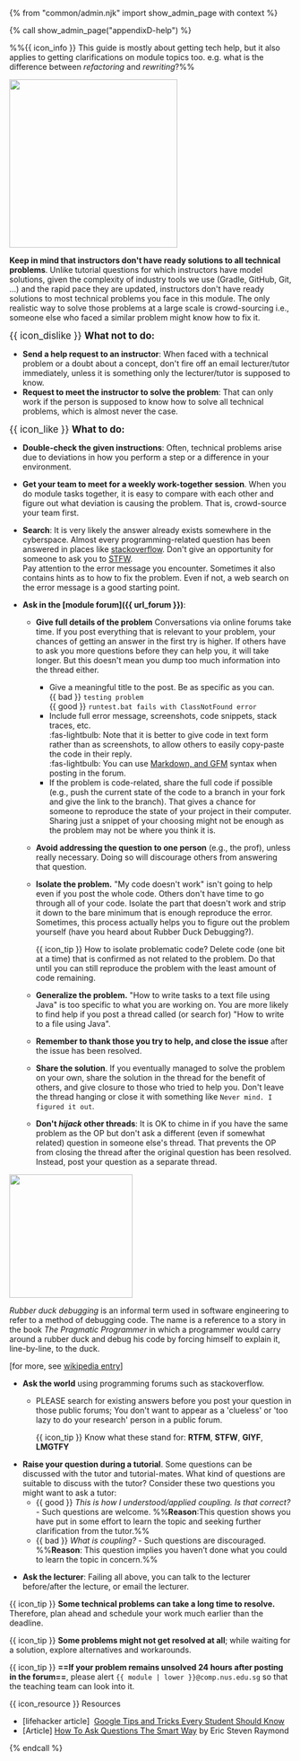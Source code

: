 {% from "common/admin.njk" import show_admin_page with context %}

{% call show_admin_page("appendixD-help") %}
<div id="main">

%%{{ icon_info }} This guide is mostly about getting tech help, but it also applies to getting clarifications on module topics too. e.g. what is the difference between _refactoring_ and _rewriting_?%%

<span class="float-right">

<img src="{{baseUrl}}/admin/images/the good reasons to get home early.png" width="300"/><br>
</span>

**Keep in mind that instructors don't have ready solutions to all technical problems**. Unlike tutorial questions for which instructors have model solutions, given the complexity of industry tools we use (Gradle, GitHub, Git, ...) and the rapid pace they are updated, instructors don't have ready solutions to most technical problems you face in this module. The only realistic way to solve those problems at a large scale is crowd-sourcing i.e., someone else who faced a similar problem might know how to fix it.


<span class="text-danger"><big>{{ icon_dislike }} **What not to do:**</big></span> 

* <span class="text-danger">**Send a help request to an instructor**:</span> When faced with a technical problem or a doubt about a concept, don't fire off an email lecturer/tutor immediately, unless it is something only the lecturer/tutor is supposed to know.<br>
* <span class="text-danger">**Request to meet the instructor to solve the problem**:</span> That can only work if the person is supposed to know how to solve all technical problems, which is almost never the case.

<span class="text-success"><big>{{ icon_like }} **What to do:**</big></span>

* **Double-check the given instructions**: Often, technical problems arise due to deviations in how you perform a step or a difference in your environment.<br>

* **Get your team to meet for a weekly work-together session**. When you do module tasks together, it is easy to compare with each other and figure out what deviation is causing the problem. That is, crowd-source your team first.

* **Search**: It is very likely the answer already exists somewhere in the cyberspace. Almost every programming-related question has been answered in places like [stackoverflow](http://stackoverflow.com/). Don't give an opportunity for someone to ask you to [STFW](http://www.jibble.org/stfw/).  
  Pay attention to the error message you encounter. Sometimes it also contains hints as to how to fix the problem. Even if not, a web search on the error message is a good starting point.    
  <pic src="{{baseUrl}}/admin/images/how to google it.png" width="600"/>

* **Ask in the [module forum]({{ url_forum }})**: 
  * **Give full details of the problem** Conversations via online forums take time. If you post everything that is relevant to your problem, your chances of getting an answer in the first try is higher. If others have to ask you more questions before they can help you, it will take longer. But this doesn't mean you dump too much information into the thread either.
    * Give a meaningful title to the post. Be as specific as you can.<br>
      {{ bad }} `testing problem`<br>
      {{ good }} `runtest.bat fails with ClassNotFound error`
    * Include full error message, screenshots, code snippets, stack traces, etc.<br>
      :fas-lightbulb: Note that it is better to give code in text form rather than as screenshots, to allow others to easily copy-paste the code in their reply.<br>
      :fas-lightbulb: You can use [Markdown, and GFM](https://guides.github.com/features/mastering-markdown/) syntax when posting in the forum.
    * If the problem is code-related, share the full code if possible (e.g., push the current state of the code to a branch in your fork and give the link to the branch). That gives a chance for someone to reproduce the state of your project in their computer. Sharing just a snippet of your choosing might not be enough as the problem may not be where you think it is.
  * **Avoid addressing the question to one person** (e.g., the prof), unless really necessary. Doing so will discourage others from answering that question.
  * **Isolate the problem.** "My code doesn't work" isn't going to help even if you post the whole code. Others don't have time to go through all of your code. Isolate the part that doesn't work and strip it down to the bare minimum that is enough reproduce the error. Sometimes, this process actually helps you to figure out the problem yourself (have you heard about <trigger trigger="click" for="modal:appendixHelp-rubberDuckDebugging">Rubber Duck Debugging</trigger>?).
    
    <box>
    
    {{ icon_tip }} How to isolate problematic code? Delete code (one bit at a time) that is confirmed as not related to the problem. Do that until you can still reproduce the problem with the least amount of code remaining.
    </box>

  * **Generalize the problem.** "How to write tasks to a text file using Java" is too specific to what you are working on. You are more likely to find help if you post a thread called (or search for) "How to write to a file using Java".
  * **Remember to thank those you try to help, and close the issue** after the issue has been resolved.
  * **Share the solution**. If you eventually managed to solve the problem on your own, share the solution in the thread for the benefit of others, and give closure to those who tried to help you. Don't leave the thread hanging or close it with something like `Never mind. I figured it out`.
  * **Don't _hijack_ other threads**: It is OK to chime in if you have the same problem as the <tooltip content="Original Poster">OP</tooltip> but don't ask a different (even if somewhat related) question in someone else's thread. That prevents the OP from closing the thread after the original question has been resolved. Instead, post your question as a separate thread.

<modal large header="Rubber Duck Debugging" id="modal:appendixHelp-rubberDuckDebugging">

<img src="{{baseUrl}}/admin/images/Rubber_duck_assisting_with_debugging.jpg" width="220"/><br/>

_Rubber duck debugging_ is an informal term used in software engineering to refer to a method of debugging code. The name is a reference to a story in the book _The Pragmatic Programmer_ in which a programmer would carry around a rubber duck and debug his code by forcing himself to explain it, line-by-line, to the duck.

[for more, see [wikipedia entry](https://en.wikipedia.org/wiki/Rubber_duck_debugging)]  
</modal>


* **Ask the world** using programming forums such as stackoverflow.   
  * PLEASE search for existing answers before you post your question in those public forums; You don't want to appear as a 'clueless' or 'too lazy to do your research' person in a public forum.
    
    <box>
    
    {{ icon_tip }} Know what these stand for: **RTFM**, **STFW**, **GIYF**, **LMGTFY**
    
    </box>
    
<span id="questions-for-tutros">

* **Raise your question during a tutorial**. Some questions can be discussed with the tutor and tutorial-mates.
  What kind of questions are suitable to discuss with the tutor? Consider these two questions you might want to ask a tutor:
  * {{ good }} *This is how I understood/applied coupling. Is that correct?* - Such questions are welcome. %%**Reason**:This question shows you have put in some effort to learn the topic and seeking further clarification from the tutor.%%
  * {{ bad }} *What is coupling?* - Such questions are discouraged. %%**Reason**: This question implies you haven’t done what you could to learn the topic in concern.%%
  
</span>

* **Ask the lecturer**: Failing all above, you can talk to the lecturer before/after the lecture, or email the lecturer.

<box type="warning" seamless>

{{ icon_tip }} **Some technical problems can take a long time to resolve.** Therefore, plan ahead and schedule your work much earlier than the deadline.

{{ icon_tip }} **Some problems might not get resolved at all**; while waiting for a solution, explore alternatives and workarounds.

{{ icon_tip }} **==If your problem remains unsolved 24 hours after posting in the forum==**, please alert `{{ module | lower }}@comp.nus.edu.sg` so that the teaching team can look into it.
</box>

<box>

{{ icon_resource }} Resources

* [lifehacker article]  [Google Tips and Tricks Every Student Should Know](http://lifehacker.com/google-tips-and-tricks-every-student-should-know-1508121671)
* [Article] [How To Ask Questions The Smart Way](http://catb.org/esr/faqs/smart-questions.html) by Eric Steven Raymond
</box>

</div>

{% endcall %}
